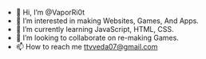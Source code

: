 - 👋 Hi, I’m @VaporRi0t
- 👀 I’m interested in making Websites, Games, And Apps.
- 🌱 I’m currently learning JavaScript, HTML, CSS.
- 💞️ I’m looking to collaborate on re-making Games.
- 📫 How to reach me ttvveda07@gmail.com
